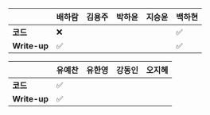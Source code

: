 |              | 배하람             | 김용주 | 박하윤 | 지승윤 | 백하현 |
| ------------ | ------------------ | ------ | ------ | ------ | ------ |
| **코드**     | :x:                |        |        |        |:white_check_mark:|
| **Write-up** | :white_check_mark: |        |        |        |:white_check_mark:|

|              | 유예찬 | 유한영 | 강동인 | 오지혜 |
| ------------ | ------ | ------ | ------ | ------ |
| **코드**     | :white_check_mark: |        |        |        |
| **Write-up** | :white_check_mark: |        |        |        |

